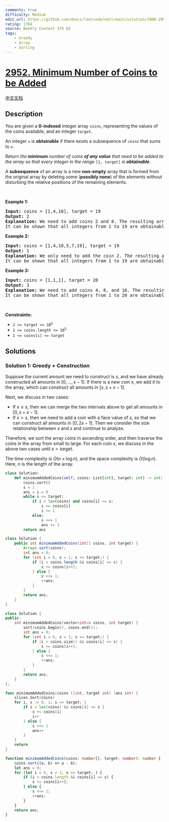 ```yaml
---
comments: true
difficulty: Medium
edit_url: https://github.com/doocs/leetcode/edit/main/solution/2900-2999/2952.Minimum%20Number%20of%20Coins%20to%20be%20Added/README_EN.md
rating: 1784
source: Weekly Contest 374 Q2
tags:
    - Greedy
    - Array
    - Sorting
---
```


<!-- problem:start -->

# [2952. Minimum Number of Coins to be Added](https://leetcode.com/problems/minimum-number-of-coins-to-be-added)

[中文文档](/solution/2900-2999/2952.Minimum%20Number%20of%20Coins%20to%20be%20Added/README.md)

## Description

<p>You are given a <strong>0-indexed</strong> integer array <code>coins</code>, representing the values of the coins available, and an integer <code>target</code>.</p>

<p>An integer <code>x</code> is <strong>obtainable</strong> if there exists a subsequence of <code>coins</code> that sums to <code>x</code>.</p>

<p>Return <em>the<strong> minimum</strong> number of coins <strong>of any value</strong> that need to be added to the array so that every integer in the range</em> <code>[1, target]</code><em> is <strong>obtainable</strong></em>.</p>

<p>A <strong>subsequence</strong> of an array is a new <strong>non-empty</strong> array that is formed from the original array by deleting some (<strong>possibly none</strong>) of the elements without disturbing the relative positions of the remaining elements.</p>

<p>&nbsp;</p>
<p><strong class="example">Example 1:</strong></p>

<pre>
<strong>Input:</strong> coins = [1,4,10], target = 19
<strong>Output:</strong> 2
<strong>Explanation:</strong> We need to add coins 2 and 8. The resulting array will be [1,2,4,8,10].
It can be shown that all integers from 1 to 19 are obtainable from the resulting array, and that 2 is the minimum number of coins that need to be added to the array. 
</pre>

<p><strong class="example">Example 2:</strong></p>

<pre>
<strong>Input:</strong> coins = [1,4,10,5,7,19], target = 19
<strong>Output:</strong> 1
<strong>Explanation:</strong> We only need to add the coin 2. The resulting array will be [1,2,4,5,7,10,19].
It can be shown that all integers from 1 to 19 are obtainable from the resulting array, and that 1 is the minimum number of coins that need to be added to the array. 
</pre>

<p><strong class="example">Example 3:</strong></p>

<pre>
<strong>Input:</strong> coins = [1,1,1], target = 20
<strong>Output:</strong> 3
<strong>Explanation:</strong> We need to add coins 4, 8, and 16. The resulting array will be [1,1,1,4,8,16].
It can be shown that all integers from 1 to 20 are obtainable from the resulting array, and that 3 is the minimum number of coins that need to be added to the array.
</pre>

<p>&nbsp;</p>
<p><strong>Constraints:</strong></p>

<ul>
	<li><code>1 &lt;= target &lt;= 10<sup>5</sup></code></li>
	<li><code>1 &lt;= coins.length &lt;= 10<sup>5</sup></code></li>
	<li><code>1 &lt;= coins[i] &lt;= target</code></li>
</ul>

## Solutions

<!-- solution:start -->

### Solution 1: Greedy + Construction

Suppose the current amount we need to construct is $s$, and we have already constructed all amounts in $[0,...,s-1]$. If there is a new coin $x$, we add it to the array, which can construct all amounts in $[x, s+x-1]$.

Next, we discuss in two cases:

-   If $x \le s$, then we can merge the two intervals above to get all amounts in $[0, s+x-1]$.
-   If $x \gt s$, then we need to add a coin with a face value of $s$, so that we can construct all amounts in $[0, 2s-1]$. Then we consider the size relationship between $x$ and $s$ and continue to analyze.

Therefore, we sort the array $coins$ in ascending order, and then traverse the coins in the array from small to large. For each coin $x$, we discuss in the above two cases until $s > target$.

The time complexity is $O(n \times \log n)$, and the space complexity is $O(\log n)$. Here, $n$ is the length of the array.

<!-- tabs:start -->

```python
class Solution:
    def minimumAddedCoins(self, coins: List[int], target: int) -> int:
        coins.sort()
        s = 1
        ans = i = 0
        while s <= target:
            if i < len(coins) and coins[i] <= s:
                s += coins[i]
                i += 1
            else:
                s <<= 1
                ans += 1
        return ans
```

```java
class Solution {
    public int minimumAddedCoins(int[] coins, int target) {
        Arrays.sort(coins);
        int ans = 0;
        for (int i = 0, s = 1; s <= target;) {
            if (i < coins.length && coins[i] <= s) {
                s += coins[i++];
            } else {
                s <<= 1;
                ++ans;
            }
        }
        return ans;
    }
}
```

```cpp
class Solution {
public:
    int minimumAddedCoins(vector<int>& coins, int target) {
        sort(coins.begin(), coins.end());
        int ans = 0;
        for (int i = 0, s = 1; s <= target;) {
            if (i < coins.size() && coins[i] <= s) {
                s += coins[i++];
            } else {
                s <<= 1;
                ++ans;
            }
        }
        return ans;
    }
};
```

```go
func minimumAddedCoins(coins []int, target int) (ans int) {
	slices.Sort(coins)
	for i, s := 0, 1; s <= target; {
		if i < len(coins) && coins[i] <= s {
			s += coins[i]
			i++
		} else {
			s <<= 1
			ans++
		}
	}
	return
}
```

```ts
function minimumAddedCoins(coins: number[], target: number): number {
    coins.sort((a, b) => a - b);
    let ans = 0;
    for (let i = 0, s = 1; s <= target; ) {
        if (i < coins.length && coins[i] <= s) {
            s += coins[i++];
        } else {
            s <<= 1;
            ++ans;
        }
    }
    return ans;
}
```

<!-- tabs:end -->

<!-- solution:end -->

<!-- problem:end -->

